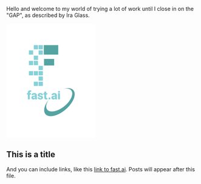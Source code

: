 Hello and welcome to my world of trying a lot of work until I close in on the "GAP", as described by Ira Glass.

![Image of fast.ai logo](images/logo.png)

## This is a title

And you can include links, like this [link to fast.ai](https://www.fast.ai). Posts will appear after this file. 

